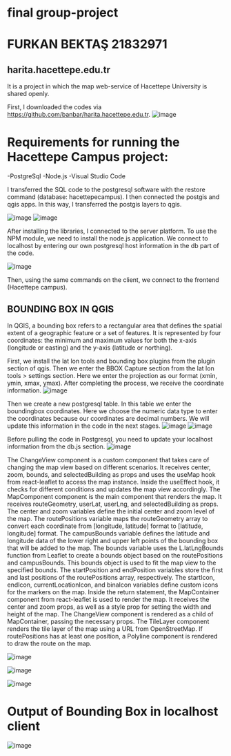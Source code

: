 # final group-project
# FURKAN BEKTAŞ 21832971
## harita.hacettepe.edu.tr
It is a project in which the map web-service of Hacettepe University is shared openly.

First, I downloaded the codes via https://github.com/banbar/harita.hacettepe.edu.tr.
![image](https://github.com/jungry1/readme/assets/66970973/69c80ec0-4883-439e-9402-c97feb25469b)

# Requirements for running the Hacettepe Campus project:
-PostgreSql 
-Node.js
-Visual Studio Code

I transferred the SQL code to the postgresql software with the restore command (database: hacettepecampus). I then connected the postgis and qgis apps. In this way, I transferred the postgis layers to qgis.

![image](https://github.com/jungry1/readme/assets/66970973/383a1444-2168-476a-8f1f-2b3f9c1962a9)
![image](https://github.com/jungry1/readme/assets/66970973/71d8bf98-9d3a-45f3-80a5-923eced906ae)

After installing the libraries, I connected to the server platform. To use the NPM module, we need to install the node.js application. We connect to localhost by entering our own postgresql host information in the db part of the code.

![image](https://github.com/jungry1/readme/assets/66970973/5a4e4ac0-701a-46a4-b984-b1b1c5f02f52)

Then, using the same commands on the client, we connect to the frontend (Hacettepe campus).

## BOUNDING BOX IN QGIS 
In QGIS, a bounding box refers to a rectangular area that defines the spatial extent of a geographic feature or a set of features. It is represented by four coordinates: the minimum and maximum values for both the x-axis (longitude or easting) and the y-axis (latitude or northing). 

First, we install the lat lon tools and bounding box plugins from the plugin section of qgis. Then we enter the BBOX Capture section from the lat lon tools > settings section. Here we enter the projection as our format (xmin, ymin, xmax, ymax). After completing the process, we receive the coordinate information.
![image](https://github.com/jungry1/readme/assets/66970973/7144430a-ec40-4207-8b7a-b4d0d4e5eaf2)

Then we create a new postgresql table. In this table we enter the boundingbox coordinates. Here we choose the numeric data type to enter the coordinates because our coordinates are decimal numbers. We will update this information in the code in the next stages.
![image](https://github.com/jungry1/readme/assets/66970973/bc390e30-d2cd-4819-9820-98e321e5f0df)
![image](https://github.com/jungry1/readme/assets/66970973/f87c267d-ffd3-461a-b54f-c7044f188216)

Before pulling the code in Postgresql, you need to update your localhost information from the db.js section.
![image](https://github.com/jungry1/readme/assets/66970973/fc4fdbac-9d4b-4d12-addb-5730b0d564b2)


The ChangeView component is a custom component that takes care of changing the map view based on different scenarios. It receives center, zoom, bounds, and selectedBuilding as props and uses the useMap hook from react-leaflet to access the map instance. Inside the useEffect hook, it checks for different conditions and updates the map view accordingly. The MapComponent component is the main component that renders the map. It receives routeGeometry, userLat, userLng, and selectedBuilding as props. The center and zoom variables define the initial center and zoom level of the map. The routePositions variable maps the routeGeometry array to convert each coordinate from [longitude, latitude] format to [latitude, longitude] format. The campusBounds variable defines the latitude and longitude data of the lower right and upper left points of the bounding box that will be added to the map. The bounds variable uses the L.latLngBounds function from Leaflet to create a bounds object based on the routePositions and campusBounds. This bounds object is used to fit the map view to the specified bounds. The startPosition and endPosition variables store the first and last positions of the routePositions array, respectively. The startIcon, endIcon, currentLocationIcon, and binaIcon variables define custom icons for the markers on the map. Inside the return statement, the MapContainer component from react-leaflet is used to render the map. It receives the center and zoom props, as well as a style prop for setting the width and height of the map. The ChangeView component is rendered as a child of MapContainer, passing the necessary props. The TileLayer component renders the tile layer of the map using a URL from OpenStreetMap. If routePositions has at least one position, a Polyline component is rendered to draw the route on the map.

![image](https://github.com/jungry1/readme/assets/66970973/51be130b-0b53-43c8-9af9-a7d388d8ef90)

![image](https://github.com/jungry1/readme/assets/66970973/7aa050ca-2c57-4bf8-909b-a7f045f7c3da)

![image](https://github.com/jungry1/readme/assets/66970973/ee94c8ff-1a37-4325-a448-1f522c80d530)

# Output of Bounding Box in localhost client

![image](https://github.com/jungry1/readme/assets/66970973/914660fe-02af-431b-af93-9328f7467522)























